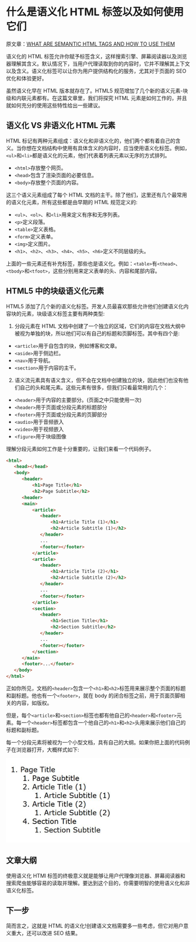 # 什么是语义化 HTML 标签以及如何使用它们

原文章：[WHAT ARE SEMANTIC HTML TAGS AND HOW TO USE THEM](https://www.developerdrive.com/2019/03/what-are-semantic-html-tags/)

语义化的 HTML 标签允许你赋予标签含义，这样搜索引擎、屏幕阅读器以及浏览器理解其含义。默认情况下，当用户代理读取到你的内容时，它并不理解其上下文以及含义。语义化标签可以让你为用户提供结构化的服务，尤其对于页面的 SEO 优化和体验更好。

虽然语义化早在 HTML 版本就存在了。HTML5 规范增加了几个新的语义元素-块级和内联元素都有。在这篇文章里，我们将探究 HTML 元素是如何工作的，并且就如何充分的使用这些特性给出一些建议。

## 语义化 VS 非语义化 HTML 元素

HTML 标记有两种元素组成：语义化和非语义化的，他们两个都有着自己的含义。当你想在文档结构中使用有具体含义的内容时，应当使用语义化标签。例如，`<ul>`和`<li>`都是语义化的元素，他们代表着列表元素以无序的方式排列。

- `<html>`存放整个网页。
- `<head>`包含了渲染页面的必要信息。
- `<body>`存放整个页面的内容。

这三个语义元素组成了每个 HTML 文档的主干。除了他们，这里还有几个最常用的语义化元素，所有这些都是由早期的 HTML 规范定义的:

- `<ul>`、`<ol>`、和`<li>`用来定义有序和无序列表。
- `<p>`定义段落。
- `<table>`定义表格。
- `<form>`定义表单。
- `<img>`定义图片。
- `<h1>`、`<h2>`、`<h3>`、`<h4>`、`<h5>`、`<h6>`定义不同层级的头。

上面的一些元素还有补充标签，那些也是语义化。例如：`<table>`有`<thead>`、`<tbody>`和`<tfoot>`，这些分别用来定义表单的头、内容和尾部内容。

## HTML5 中的块级语义化元素

HTML5 添加了几个新的语义化标签。开发人员最喜欢那些允许他们创建语义化内容块的元素，块级语义标签主要有两种类型:

1. 分段元素在 HTML 文档中创建了一个独立的区域，它们的内容在文档大纲中被视为单独的块，所以他们可以有自己的标题和页脚标签。其中有四个是:

- `<article>`用于自包含的块，例如博客和文章。
- `<aside>`用于侧边栏。
- `<nav>`用于导航。
- `<section>`用于内容的主干。

2. 语义流元素具有语义含义，但不会在文档中创建独立的块，因此他们也没有他们自己的头和尾元素。这些元素有很多，但我们只看最常用的几个：

- `<header>`用于内容的主要部分。(页面之中只能使用一次)
- `<header>`用于页面或分段元素的标题部分
- `<footer>`用于页面或分段元素的页脚部分
- `<audio>`用于音频嵌入
- `<video>`用于视频嵌入
- `<figure>`用于块级图像

理解分段元素如何工作是十分重要的，让我们来看一个代码例子。

```html
<html>
   <head></head>
   <body>
      <header>
          <h1>Page Title</h1>
          <h2>Page Subtitle</h2>
      <header>
      <main>
          <article>
             <header>
                 <h1>Article Title (1)</h1>
                 <h2>Article Subtitle (1)</h2>
             </header>
             ...
             <footer></footer>
          </article>
          <article>
             <header>
                 <h1>Article Title (2)</h1>
                 <h2>Article Subtitle (2)</h2>
             </header>
             ...
             <footer></footer>
          </article>
          <section>
             <header>
                 <h1>Section Title</h1>
                 <h2>Section Subtitle</h2>
             </header>
             ...
             <footer></footer>
          </section>
      </main>
      <footer>...</footer>
   </body>
</html>
```

正如你所见，文档的`<header>`包含一个`<h1>`和`<h2>`标签用来展示整个页面的标题和副标题。他也有一个`<footer>`，就在 body 的闭合标签之前，用于页面页脚相关的内容，如版权。

但是，每个`<article>`和`<section>`标签也都有他自己的`<header>`和`<footer>`元素。每一个`<header>`标签都包含一个他自己的`<h1>`和`<h2>`头用来展示他们自己的标题和副标题。

每一个分段元素将被视为一个小型文档，具有自己的大纲。如果你把上面的代码例子在浏览器打开，大概样式如下:

![semantic-html5-tags-outline](/img/SemsntivHTMLTags/semantic-html5-tags-outline.jpg)

## 文章大纲

使用语义化 HTMl 标签的终极意义就是能够让用户代理像浏览器、屏幕阅读器和搜索爬虫能够容易的读取并理解。要达到这个目的，你需要明智的使用语义化和非语义化标签。

## 下一步

简而言之，这就是 HTML 的语义化!创建语义文档需要多一些考虑，但它对用户意义重大，还可以改进 SEO 结果。
